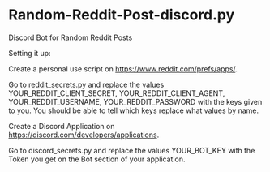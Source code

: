 # Random-Reddit-Post-discord.py
Discord Bot for Random Reddit Posts


Setting it up:

  Create a personal use script on https://www.reddit.com/prefs/apps/.
  
  Go to reddit_secrets.py and replace the values YOUR_REDDIT_CLIENT_SECRET, YOUR_REDDIT_CLIENT_AGENT, YOUR_REDDIT_USERNAME, YOUR_REDDIT_PASSWORD with the keys given to you. You should be able to tell which keys replace what values by name.
  
  
  Create a Discord Application on https://discord.com/developers/applications.
  
  Go to discord_secrets.py and replace the values YOUR_BOT_KEY with the Token you get on the Bot section of your application.






